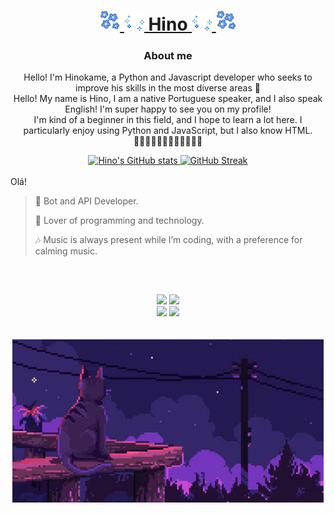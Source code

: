 <div align="center">
        <a href="#"">
            <h1>
                <img src="https://github.com/hinokame07/Yay-/blob/main/4f488c09dbabd854b7209a39bfbbb363.gif" height=32px alt="Flor">
                <img src ="https://github.com/hinokame07/Yay-/blob/main/Brilhos.gif" height=32px alt="Brilho">
                Hino 
                <img src ="https://github.com/hinokame07/Yay-/blob/main/Brilhos.gif" height=32px alt="Brilho">
                <img src="https://github.com/hinokame07/Yay-/blob/main/4f488c09dbabd854b7209a39bfbbb363.gif" height=32px alt="Flor">
            </h1>
        </a>
        <h3>About me</h3>
        <p>
            Hello! I'm Hinokame, a Python and Javascript developer who seeks to improve his skills in the most diverse areas 👋
            <br/>
            Hello! My name is Hino, I am a native Portuguese speaker, and I also speak English! I'm super happy to see you on my profile!
            <br/>
            I'm kind of a beginner in this field, and I hope to learn a lot here. I particularly enjoy using Python and JavaScript, but I also know HTML.
            <br/>
        💙🔵✨🌐🧊💙🔵✨🌐🧊💙🔵
            <br/>
        </p>
</div>

<div align="center">
<a href="#">
    <img height="160em" src="https://github-readme-stats.vercel.app/api?username=Hinokame07&theme=holi&show_icons=true" alt="Hino's GitHub stats" />
    <img height="160em" src="https://streak-stats.demolab.com?user=hinokame07&theme=holi-theme&border_radius=4.6&date_format=j%20M%5B%20Y%5D" alt="GitHub Streak" />
 </a>
</div>
<br>
Olá!

> 🤖 Bot and API Developer.
> 
> 💞 Lover of programming and technology.
> 
> 🎶 Music is always present while I’m coding, with a preference for calming music.

</br>

##

<div align="center">
    <a href="https://www.reddit.com/user/Ok-Feature3697/"><img src="https://img.shields.io/badge/Reddit-FF4500?style=for-the-badge&logo=reddit&logoColor=white"/></a>
    <a href="https://discord.com/users/925897479722008577"><img src="https://img.shields.io/badge/Discord-7289DA?style=for-the-badge&logo=discord&logoColor=white"/></a>
    <br/>
    <a href="https://br.pinterest.com/Hinodeveloper/"><img src="https://img.shields.io/badge/Pinterest-%23E60023.svg?style=for-the-badge&logo=Pinterest&logoColor=white/"></a>
    <a href="https://github.com/hinokame07"><img src="https://img.shields.io/badge/github-%23121011.svg?style=for-the-badge&logo=github&logoColor=white"/></a>
    <br/>
    <br/>
    <br/>
    <img src="https://github.com/hinokame07/Yay-/blob/main/Gato.gif" alt="Gif"/>
</div>
